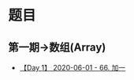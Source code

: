 # 题目

## 第一期->数组(Array)

- [【Day 1】 2020-06-01 - 66. 加一 ](https://github.com/leetcode-pp/91alg-1/issues/1)
